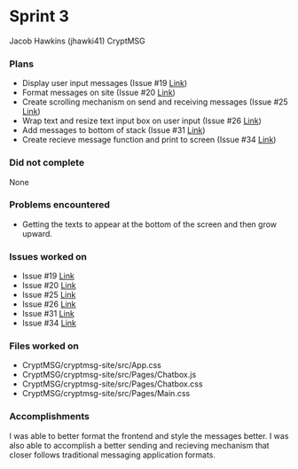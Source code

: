 # Sprint 3

Jacob Hawkins (jhawki41)
CryptMSG

### Plans
- Display user input messages (Issue #19 [Link](https://github.com/utk-cs340-fall22/CryptMSG/issues/19))
- Format messages on site (Issue #20 [Link](https://github.com/utk-cs340-fall22/CryptMSG/issues/20))
- Create scrolling mechanism on send and receiving messages (Issue #25 [Link](https://github.com/utk-cs340-fall22/CryptMSG/issues/25))
- Wrap text and resize text input box on user input (Issue #26 [Link](https://github.com/utk-cs340-fall22/CryptMSG/issues/26))
- Add messages to bottom of stack (Issue #31 [Link](https://github.com/utk-cs340-fall22/CryptMSG/issues/31))
- Create recieve message function and print to screen (Issue #34 [Link](https://github.com/utk-cs340-fall22/CryptMSG/issues/34))

### Did not complete
None

### Problems encountered
- Getting the texts to appear at the bottom of the screen and then grow upward.

### Issues worked on
- Issue #19 [Link](https://github.com/utk-cs340-fall22/CryptMSG/issues/19)
- Issue #20 [Link](https://github.com/utk-cs340-fall22/CryptMSG/issues/20)
- Issue #25 [Link](https://github.com/utk-cs340-fall22/CryptMSG/issues/25)
- Issue #26 [Link](https://github.com/utk-cs340-fall22/CryptMSG/issues/26)
- Issue #31 [Link](https://github.com/utk-cs340-fall22/CryptMSG/issues/31)
- Issue #34 [Link](https://github.com/utk-cs340-fall22/CryptMSG/issues/34)

### Files worked on
- CryptMSG/cryptmsg-site/src/App.css
- CryptMSG/cryptmsg-site/src/Pages/Chatbox.js
- CryptMSG/cryptmsg-site/src/Pages/Chatbox.css
- CryptMSG/cryptmsg-site/src/Pages/Main.css


### Accomplishments
I was able to better format the frontend and style the messages better. I was also able to accomplish a better sending and recieving mechanism
that closer follows traditional messaging application formats.